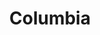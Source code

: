 ---
title: "Columbia"
url: /bangalore/columbia-mantri-mall-sampige-rd-bhadrappa-layout-malleshwaram/
shop: clothes
---